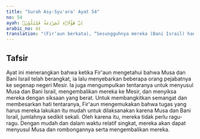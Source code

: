 ```yaml
---
title: "Surah Asy-Syu'ara' Ayat 54"
no: 54
ayah: اِنَّ هٰٓؤُلَاۤءِ لَشِرْذِمَةٌ قَلِيْلُوْنَۙ 
arabic_no: ٥٤
translation: "(Fir‘aun berkata), “Sesungguhnya mereka (Bani Israil) hanya sekelompok kecil,"
---
```


## Tafsir

Ayat ini menerangkan bahwa ketika Fir'aun mengetahui bahwa Musa dan Bani Israil telah berangkat, ia lalu menyebarkan beberapa orang pejabatnya ke segenap negeri Mesir. Ia juga mengumpulkan tentaranya untuk menyusul Musa dan Bani Israil, mengembalikan mereka ke Mesir, dan menyiksa mereka dengan siksaan yang berat. Untuk membangkitkan semangat dan membesarkan hati tentaranya, Fir'aun mengemukakan bahwa tugas yang harus mereka lakukan itu mudah untuk dilaksanakan karena Musa dan Bani Israil, jumlahnya sedikit sekali. Oleh karena itu, mereka tidak perlu ragu-ragu. Dengan mudah dan dalam waktu relatif singkat, mereka akan dapat menyusul Musa dan rombongannya serta mengembalikan mereka.